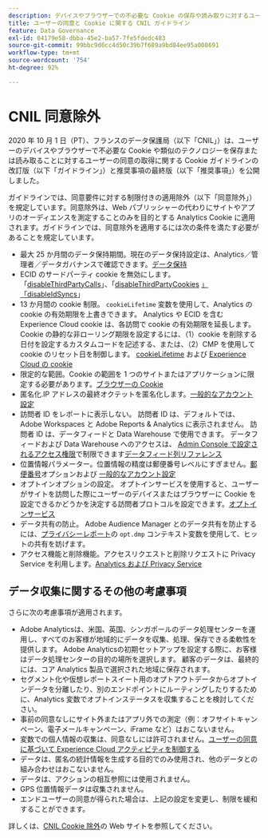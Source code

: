```yaml
---
description: デバイスやブラウザーでの不必要な Cookie の保存や読み取りに対するユーザーの同意についてのガイドラインと推奨事項について説明します。
title: ユーザーの同意と Cookie に関する CNIL ガイドライン
feature: Data Governance
exl-id: 04179e58-dbba-45e2-ba57-7fe5fdedc483
source-git-commit: 99bbc9d6cc4d50c39b7f689a9bd84ee95a008691
workflow-type: tm+mt
source-wordcount: '754'
ht-degree: 92%

---
```


# CNIL 同意除外

2020 年 10 月 1 日（PT）、フランスのデータ保護局（以下「CNIL」）は、ユーザーのデバイスやブラウザーで不必要な Cookie や類似のテクノロジーを保存または読み取ることに対するユーザーの同意の取得に関する Cookie ガイドラインの改訂版（以下「ガイドライン」）と推奨事項の最終版（以下「推奨事項」）を公開しました。

ガイドラインでは、同意要件に対する制限付きの適用除外（以下「同意除外」）を規定しています。同意除外は、Web パブリッシャーの代わりにサイトやアプリのオーディエンスを測定することのみを目的とする Analytics Cookie に適用されます。ガイドラインでは、同意除外を適用するには次の条件を満たす必要があることを規定しています。

* 最大 25 か月間のデータ保持期間。現在のデータ保持設定は、Analytics／管理者／データガバナンスで確認できます。[データ保持](https://experienceleague.adobe.com/docs/analytics/technotes/data-retention.html?lang=ja)
* ECID のサードパーティ cookie を無効にします。「[disableThirdPartyCalls](https://experienceleague.adobe.com/docs/id-service/using/id-service-api/configurations/disablethirdpartycalls.html?lang=ja#id-service-api)」、「[disableThirdPartyCookies](https://experienceleague.adobe.com/docs/id-service/using/id-service-api/configurations/disable-cookies.html?lang=ja#id-service-api) [」「disableIdSyncs](https://experienceleague.adobe.com/docs/id-service/using/id-service-api/configurations/disableidsync.html?lang=ja#id-service-api)」
* 13 か月間の cookie 制限。   `cookieLifetime` 変数を使用して、Analytics の cookie の有効期限を上書きできます。  Analytics や ECID を含む Experience Cloud cookie は、各訪問で cookie の有効期限を延長します。  Cookie の静的な非ローリング期限を設定するには、（1）cookie を削除する日付を設定するカスタムコードを記述する、または、（2）CMP を使用して cookie のリセット日を制御します。   [cookieLifetime](https://experienceleague.adobe.com/docs/analytics/implementation/vars/config-vars/cookielifetime.html?lang=ja) および  [Experience Cloud の cookie](https://experienceleague.adobe.com/docs/core-services/interface/ec-cookies/cookies-privacy.html?lang=ja#ec-cookies)
* 限定的な範囲。Cookie の範囲を 1 つのサイトまたはアプリケーションに限定する必要があります。[ブラウザーの Cookie](https://experienceleague.adobe.com/docs/analytics/technotes/cookies.html?lang=ja&quot;\l&quot;third-party-cookie-implementations)
* 匿名化.IP アドレスの最終オクテットを匿名化します。[一般的なアカウント設定](https://experienceleague.adobe.com/docs/analytics/admin/admin-tools/general-acct-settings-admin.html?lang=ja)
* 訪問者 ID をレポートに表示しない。  訪問者 ID は、デフォルトでは、Adobe Workspaces と Adobe Reports &amp; Analytics に表示されません。  訪問者 ID は、データフィードと Data Warehouse で使用できます。  データフィードおよび Data Warehouse へのアクセスは、 [Admin Console で設定されるアクセス権限](https://experienceleague.adobe.com/docs/core-services/interface/manage-users-and-products/admin-getting-started.html?lang=ja&quot;\l&quot;task_040673FE3E3E429B9531FBCB8B6A4391)で制限できます[データフィード列リファレンス](https://experienceleague.adobe.com/docs/analytics/export/analytics-data-feed/data-feed-contents/datafeeds-reference.html?lang=ja#columns%2C-descriptions%2C-and-data-types)
* 位置情報パラメーター。位置情報の精度は郵便番号レベルにすぎません。[郵便番号](https://experienceleague.adobe.com/docs/analytics/implementation/vars/page-vars/zip.html?lang=ja&quot;\l&quot;zip-in-adobe-experience-platform-launch)オプションおよび [一般的なアカウント設定](https://experienceleague.adobe.com/docs/analytics/admin/admin-tools/general-acct-settings-admin.html?lang=ja&quot;\l&quot;admin-tools)
* オプトインオプションの設定。  オプトインサービスを使用すると、ユーザーがサイトを訪問した際にユーザーのデバイスまたはブラウザーに Cookie を設定できるかどうかを決定する訪問者プロトコルを設定できます。[オプトインサービス](https://experienceleague.adobe.com/docs/id-service/using/implementation/opt-in-service/optin-overview.html?lang=ja)
* データ共有の防止。  Adobe Audience Manager とのデータ共有を防止するには、[プライバシーレポート](https://experienceleague.adobe.com/docs/analytics/admin/data-governance/consent-variables.html?lang=ja&quot;\l&quot;variables)の `opt.dmp` コンテキスト変数を使用して、ヒットの共有を妨げます。
* アクセス機能と削除機能。アクセスリクエストと削除リクエストに Privacy Service を利用します。[Analytics および Privacy Service](https://experienceleague.adobe.com/docs/analytics/admin/data-governance/an-gdpr-overview.html?lang=ja)

## データ収集に関するその他の考慮事項

さらに次の考慮事項が適用されます。

* Adobe Analyticsは、米国、英国、シンガポールのデータ処理センターを運用し、すべてのお客様が地域的にデータを収集、処理、保存できる柔軟性を提供します。 Adobe Analyticsの初期セットアップを設定する際に、お客様はデータ処理センターの目的の場所を選択します。 顧客のデータは、最終的には、コア Analytics 製品で選択された地域に保存されます。
* セグメント化や仮想レポートスイート用のオプトアウトデータからオプトインデータを分離したり、別のエンドポイントにルーティングしたりするために、Analytics 変数でオプトインステータスを収集することを検討してください。
* 事前の同意なしにサイト外またはアプリ外での測定（例：オフサイトキャンペーン、電子メールキャンペーン、iFrame など）はおこないません。
* 変数での個人情報の収集は、同意なしには許可されません。[ユーザーの同意に基づいて Experience Cloud アクティビティを制御する](https://experienceleague.adobe.com/docs/id-service/using/implementation/opt-in-service/use-opt-in-to-control-experience-cloud-activities-based-on-user-consent.html?lang=ja&quot;\l&quot;implementation#implementation)
* データは、匿名の統計情報を生成する目的でのみ使用され、他のデータとの組み合わせはおこないません。
* データは、アクションの相互参照には使用されません。
* GPS 位置情報データは収集されません。
* エンドユーザーの同意が得られた場合は、上記の設定を変更し、制限を緩和することができます。

詳しくは、[CNIL Cookie 除外](https://www.cnil.fr/en/sheet-ndeg16-use-analytics-your-websites-and-applications)の Web サイトを参照してください。
